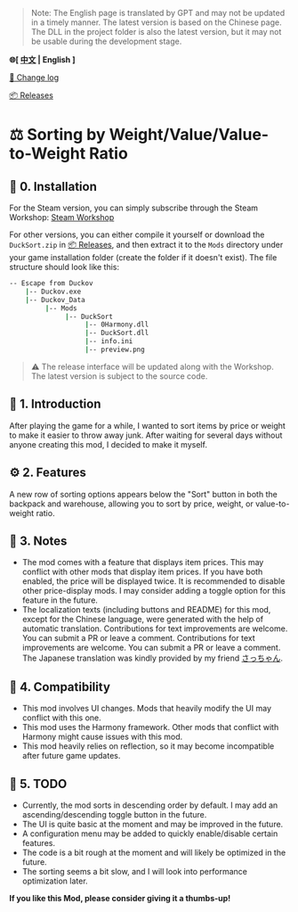 ﻿> Note: The English page is translated by GPT and may not be updated in a timely manner. The latest version is based on the Chinese page. The DLL in the project folder is also the latest version, but it may not be usable during the development stage.

**🌐[ [中文](README.md) | English ]**
    
[📝 Change log](CHANGELOG.md)

[📦 Releases](https://github.com/JMC2002/Duckov-Sort/releases)
# ⚖️ Sorting by Weight/Value/Value-to-Weight Ratio
## 🧩  0. Installation

For the Steam version, you can simply subscribe through the Steam Workshop: [Steam Workshop](https://steamcommunity.com/sharedfiles/filedetails/?id=3592004817)

For other versions, you can either compile it yourself or download the `DuckSort.zip` in [📦 Releases](https://github.com/JMC2002/Duckov-Sort/releases), and then extract it to the `Mods` directory under your game installation folder (create the folder if it doesn't exist). The file structure should look like this:

```sh
-- Escape from Duckov
    |-- Duckov.exe
    |-- Duckov_Data
         |-- Mods
              |-- DuckSort
                   |-- 0Harmony.dll
                   |-- DuckSort.dll
                   |-- info.ini
                   |-- preview.png
```
> ⚠️ The release interface will be updated along with the Workshop. The latest version is subject to the source code.

## 🧠 1. Introduction
After playing the game for a while, I wanted to sort items by price or weight to make it easier to throw away junk. After waiting for several days without anyone creating this mod, I decided to make it myself.

## ⚙️ 2. Features
A new row of sorting options appears below the "Sort" button in both the backpack and warehouse, allowing you to sort by price, weight, or value-to-weight ratio.

## 🔔 3. Notes
- The mod comes with a feature that displays item prices. This may conflict with other mods that display item prices. If you have both enabled, the price will be displayed twice. It is recommended to disable other price-display mods. I may consider adding a toggle option for this feature in the future.
- The localization texts (including buttons and README) for this mod, except for the Chinese language, were generated with the help of automatic translation. Contributions for text improvements are welcome. You can submit a PR or leave a comment.  Contributions for text improvements are welcome. You can submit a PR or leave a comment. The Japanese translation was kindly provided by my friend [さっちゃん](https://steamcommunity.com/profiles/76561199492777489/).

## 🧩 4. Compatibility
- This mod involves UI changes. Mods that heavily modify the UI may conflict with this one.
- This mod uses the Harmony framework. Other mods that conflict with Harmony might cause issues with this mod.
-  This mod heavily relies on reflection, so it may become incompatible after future game updates.

## 🧭 5. TODO
- Currently, the mod sorts in descending order by default. I may add an ascending/descending toggle button in the future.
- The UI is quite basic at the moment and may be improved in the future.
- A configuration menu may be added to quickly enable/disable certain features.
- The code is a bit rough at the moment and will likely be optimized in the future.
- The sorting seems a bit slow, and I will look into performance optimization later.

**If you like this Mod, please consider giving it a thumbs-up!**
